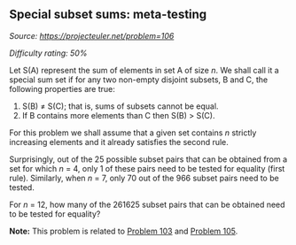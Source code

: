 Special subset sums: meta-testing
---------------------------------

*Source: https://projecteuler.net/problem=106*


*Difficulty rating: 50%*

Let S(A) represent the sum of elements in set A of size *n*. We shall
call it a special sum set if for any two non-empty disjoint subsets, B
and C, the following properties are true:

1.  S(B) ≠ S(C); that is, sums of subsets cannot be equal.
2.  If B contains more elements than C then S(B) \> S(C).

For this problem we shall assume that a given set contains *n* strictly
increasing elements and it already satisfies the second rule.

Surprisingly, out of the 25 possible subset pairs that can be obtained
from a set for which *n* = 4, only 1 of these pairs need to be tested
for equality (first rule). Similarly, when *n* = 7, only 70 out of the
966 subset pairs need to be tested.

For *n* = 12, how many of the 261625 subset pairs that can be obtained
need to be tested for equality?

**Note:** This problem is related to [Problem 103](problem=103) and [Problem
105](problem=105).
